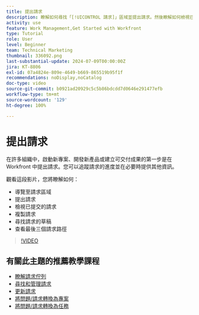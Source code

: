 ```yaml
---
title: 提出請求
description: 瞭解如何尋找「[!UICONTROL 請求]」區域並提出請求。然後瞭解如何檢視已提交的請求和請求草稿。
activity: use
feature: Work Management,Get Started with Workfront
type: Tutorial
role: User
level: Beginner
team: Technical Marketing
thumbnail: 336092.png
last-substantial-update: 2024-07-09T00:00:00Z
jira: KT-8806
exl-id: 07a4824e-809e-4649-b669-865519b95f1f
recommendations: noDisplay,noCatalog
doc-type: video
source-git-commit: b0921ad20929c5c5b86bdcdd7d0646e291477efb
workflow-type: tm+mt
source-wordcount: '129'
ht-degree: 100%

---
```


# 提出請求

在許多組織中，啟動新專案、開發新產品或建立可交付成果的第一步是在 Workfront 中提出請求。您可以追蹤請求的進度並在必要時提供其他資訊。

觀看這段影片，您將瞭解如何：

* 導覽至請求區域
* 提出請求
* 檢視已提交的請求
* 複製請求
* 尋找請求的草稿
* 查看最後三個請求路徑

>[!VIDEO](https://video.tv.adobe.com/v/336092/?quality=12&learn=on)

## 有關此主題的推薦教學課程

* [瞭解請求佇列](/help/manage-work/request-queues/understand-request-queues.md)
* [尋找和管理請求](/help/manage-work/issues-requests/find-requests.md)
* [更新請求](/help/manage-work/issues-requests/update-a-request.md)
* [將問題/請求轉換為專案](/help/manage-work/issues-requests/create-a-project-from-a-request.md)
* [將問題/請求轉換為任務](/help/manage-work/issues-requests/convert-issues-to-other-work-items.md)
